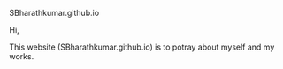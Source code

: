 SBharathkumar.github.io

Hi,

This website (SBharathkumar.github.io) is to potray about myself and my works.
